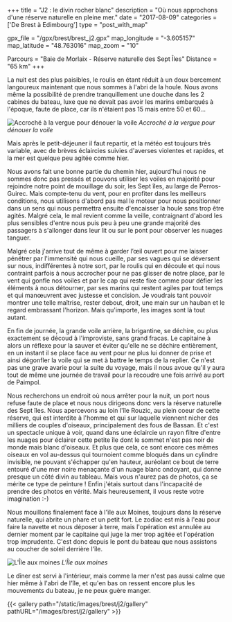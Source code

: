 +++
title = "J2 : le divin rocher blanc"
description = "Où nous approchons d'une réserve naturelle en pleine mer."
date = "2017-08-09"
categories = ['De Brest à Edimbourg']
type = "post_with_map"

gpx_file = "/gpx/brest/brest_j2.gpx"
map_longitude = "-3.605157"
map_latitude = "48.763016"
map_zoom = "10"

Parcours = "Baie de Morlaix - Réserve naturelle des Sept Îles"
Distance = "65 km"
+++


La nuit est des plus paisibles, le roulis en étant réduit à un doux bercement langoureux maintenant que nous sommes à l'abri de la houle. Nous avons même la possibilité de prendre tranquillement une douche dans les 2 cabines du bateau, luxe que ne devait pas avoir les marins embarqués à l'époque, faute de place, car ils n'étaient pas 15 mais entre 50 et 60...


![Accroché à la vergue pour dénouer la voile](/images/brest/j2/vergue.jpg)
*Accroché à la vergue pour dénouer la voile*

Mais après le petit-déjeuner il faut repartir, et la météo est toujours très variable, avec de brèves éclaircies suivies d'averses violentes et rapides, et la mer est quelque peu agitée comme hier.

Nous avons fait une bonne partie du chemin hier, aujourd'hui nous ne sommes donc pas pressés et pouvons utiliser les voiles en majorité pour rejoindre notre point de mouillage du soir, les Sept îles, au large de Perros-Guirec. Mais compte-tenu du vent, pour en profiter dans les meilleurs conditions, nous utilisons d'abord pas mal le moteur pour nous positionner dans un sens qui nous permettra ensuite d'encaisser la houle sans trop être agités. Malgré cela, le mal revient comme la veille, contraignant d'abord les plus sensibles d'entre nous puis peu à peu une grande majorité des passagers à s'allonger dans leur lit ou sur le pont pour observer les nuages tanguer.

Malgré cela j'arrive tout de même à garder l’œil ouvert pour me laisser pénétrer par l'immensité qui nous cueille, par ses vagues qui se déversent sur nous, indifférentes à notre sort, par le roulis qui en découle et qui nous contraint parfois à nous accrocher pour ne pas glisser de notre place, par le vent qui gonfle nos voiles et par le cap qui reste fixe comme pour défier les éléments à nous détourner, par ses marins qui restent agiles par tout temps et qui manœuvrent avec justesse et concision. Je voudrais tant pouvoir montrer une telle maîtrise, rester debout, droit, une main sur un hauban et le regard embrassant l'horizon. Mais qu'importe, les images sont là tout autant.

En fin de journée, la grande voile arrière, la brigantine, se déchire, ou plus exactement se découd à l'improviste, sans grand fracas. Le capitaine à alors un réflexe pour la sauver et éviter qu'elle ne se déchire entièrement, en un instant il se place face au vent pour ne plus lui donner de prise et ainsi dégonfler la voile qui se met à battre le temps de la replier. Ce n'est pas une grave avarie pour la suite du voyage, mais il nous avoue qu'il y aura tout de même une journée de travail pour la recoudre une fois arrivé au port de Paimpol.

Nous recherchons un endroit où nous arrêter pour la nuit, un port nous refuse faute de place et nous nous dirigeons donc vers la réserve naturelle des Sept îles. Nous apercevons au loin l'île Rouzic, au plein coeur de cette réserve, qui est interdite à l'homme et qui sur laquelle viennent nicher des milliers de couples d'oiseaux, principalement des fous de Bassan. Et c'est un spectacle unique à voir, quand dans une éclaircie un rayon filtre d'entre les nuages pour éclairer cette petite île dont le sommet n'est pas noir de monde mais blanc d'oiseaux. Et plus que cela, ce sont encore ces mêmes oiseaux en vol au-dessus qui tournoient comme bloqués dans un cylindre invisible, ne pouvant s'échapper qu'en hauteur, auréolant ce bout de terre entouré d'une mer noire menaçante d'un nuage blanc ondoyant, qui donne presque un côté divin au tableau. Mais vous n'aurez pas de photos, ça se mérite ce type de peinture ! Enfin j'étais surtout dans l'incapacité de prendre des photos en vérité. Mais heureusement, il vous reste votre imagination :-)


Nous mouillons finalement face à l'ïle aux Moines, toujours dans la réserve naturelle, qui abrite un phare et un petit fort. Le zodiac est mis à l'eau pour faire la navette et nous déposer à terre, mais l'opération est annulée au dernier moment par le capitaine qui juge la mer trop agitée et l'opération trop imprudente. C'est donc depuis le pont du bateau que nous assistons au coucher de soleil derrière l'île.


![L'Île aux moines](/images/brest/j2/moines.jpg)
*L'Île aux moines*

Le dîner est servi à l'intérieur, mais comme la mer n'est pas aussi calme que hier même à l'abri de l'île, et qu'en bas on ressent encore plus les mouvements du bateau, je ne peux guère manger.


{{< gallery path="/static/images/brest/j2/gallery" pathURL="/images/brest/j2/gallery" >}}
